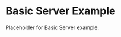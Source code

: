 <!-- file: examples/modules/web/basic-server/README.md -->
<!-- version: 1.0.0 -->
<!-- guid: 3111cd6e-58ae-4762-8bd7-7b08883be4f7 -->

# Basic Server Example

Placeholder for Basic Server example.
